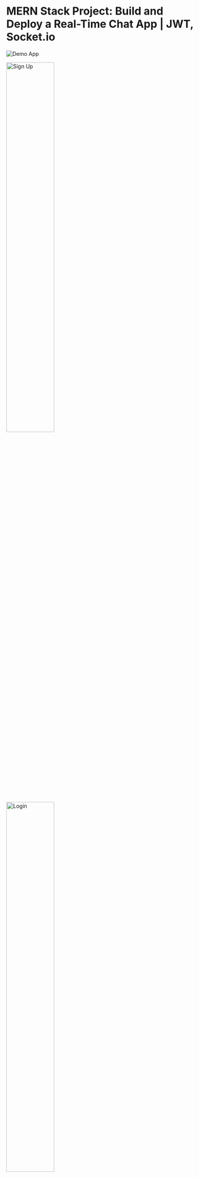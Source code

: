 # MERN Stack Project: Build and Deploy a Real-Time Chat App | JWT, Socket.io

![Demo App](https://github.com/ubednama/chat-app/assets/61332446/473c740f-fe2a-4072-bd17-4923b55454cf)
<br>
<p>
  <img src="https://github.com/ubednama/chat-app/assets/61332446/3f093f38-cbed-4806-8bd8-d140b3866fa3" alt="Sign Up" style="width:50%;"/>
  <img src="https://github.com/ubednama/chat-app/assets/61332446/f69e8356-caa7-434a-bff6-80830bd4d2a2" alt="Login" style="width:50%;"/>
</p>




##
Check App [here](https://chat-app-uwfk.onrender.com/)


Some Features:

-   Tech stack: MERN + Socket.io + TailwindCSS + Daisy UI
-   Authentication && Authorization with JWT
-   Real-time messaging with Socket.io
-   Online user status (Socket.io and React Context)
-   Global state management with Zustand
-   Error handling both on the server and on the client
-   Responsive UI
-   And much more!

### Setup .env file

```js
PORT=...
MONGO_DB_URI=...
JWT_SECRET=...
NODE_ENV=...
```

### Build the app

```shell
npm run build
```

### Start the app

```shell
npm start
```
